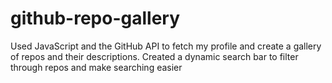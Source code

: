# github-repo-gallery
Used JavaScript and the GitHub API to fetch my profile and create a gallery of repos and their descriptions.
Created a dynamic search bar to filter through repos and make searching easier
